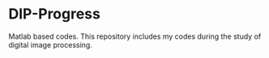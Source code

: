 # DIP-Progress
Matlab based codes.
This repository includes my codes during the study of digital image processing.
